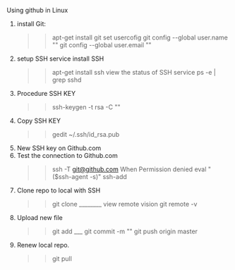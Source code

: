 Using github in Linux
1. install Git:
	>> apt-get install git
	set usercofig
	>> git config --global user.name ""
	>> git config --global user.email ""
2. setup SSH service
	install SSH
	>> apt-get install ssh
	view the status of SSH service
	>> ps -e | grep sshd
3. Procedure SSH KEY
	>> ssh-keygen -t rsa -C ""
4. Copy SSH KEY
	>> gedit ~/.ssh/id_rsa.pub
5. New SSH key on Github.com
6. Test the connection to Github.com
	>> ssh -T git@github.com
	When Permission denied
	>> eval "($ssh-agent -s)"
	>> ssh-add
7. Clone repo to local with SSH
	>>git clone ________
	view remote vision
	>>git remote -v
8. Upload new file
	>> git add ___
	>> git commit -m ""
	>> git push origin master
9. Renew local repo.
	>>git pull
